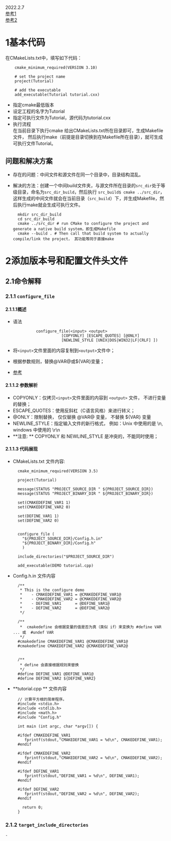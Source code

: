 2022.2.7  
[参考1](https://cmake.org/cmake/help/latest/guide/tutorial/A%20Basic%20Starting%20Point.html)  
[参考2](https://blog.csdn.net/yufm/article/details/107659452)

# 1基本代码
在CMakeLists.txt中，填写如下代码：


		cmake_minimum_required(VERSION 3.10)
		
		# set the project name
		project(Tutorial)
		
		# add the executable
		add_executable(Tutorial tutorial.cxx)


- 指定cmake最低版本
- 设定工程的名字为Tutorial
- 指定可执行文件为Tutorial，源代码为tutorial.cxx
- 执行流程  
在当前目录下执行cmake 给出CMakeLists.txt所在目录即可，生成Makefile文件，
然后执行make（前提是目录切换到在Makefile所在目录），就可生成可执行文件Tutorial。

## 问题和解决方案
- 存在的问题：中间文件和源文件在同一个目录中，目录结构混乱。
- 解决的方法：创建一个中间build文件夹，与源文件所在目录的`src_dir`处于等级目录，命名为`src_dir_build`，然后执行
`src_build$ cmake ../src_dir`，这样生成的中间文件就会在当前目录（`src_build`）下，并生成Makefile，然后执行make就会生成可执行文件。

		mkdir src_dir_build  
		cd src_dir_build   
		cmake ../src_dir # run CMake to configure the project and generate a native build system，即生成Makefile
		cmake --build . # Then call that build system to actually compile/link the project， 其功能等同于直接make  


# 2添加版本号和配置文件头文件

## 2.1命令解释
###  2.1.1 `configure_file`

#### 2.1.1.1概述

- 语法
	
				configure_file(<input> <output>
			               [COPYONLY] [ESCAPE_QUOTES] [@ONLY]
			               [NEWLINE_STYLE [UNIX|DOS|WIN32|LF|CRLF] ])

- 将`<input>`文件里面的内容复制到`<output>`文件中；
- 根据参数规则，替换@VAR@或${VAR}变量；
- [参考](https://www.cnblogs.com/gaox97329498/p/10952732.html)


#### 2.1.1.2 参数解析

- COPYONLY：仅拷贝` <input> `文件里面的内容到 `<output>` 文件， 不进行变量的替换；
- ESCAPE_QUOTES：使用反斜杠（C语言风格）来进行转义；
- @ONLY：限制替换， 仅仅替换 @VAR@ 变量， 不替换 ${VAR} 变量
- NEWLINE_STYLE：指定输入文件的新行格式， 例如：Unix 中使用的是 \n, windows 中使用的 \r\n
- **注意: ** COPYONLY 和 NEWLINE_STYLE 是冲突的，不能同时使用；

#### 2.1.1.3 代码展现

- CMakeLists.txt 文件内容:

		cmake_minimum_required(VERSION 3.5)
		
		project(Tutorial)
		
		message(STATUS "PROJECT_SOURCE_DIR " ${PROJECT_SOURCE_DIR})
		message(STATUS "PROJECT_BINARY_DIR " ${PROJECT_BINARY_DIR})
		
		set(CMAKEDEFINE_VAR1 1)
		set(CMAKEDEFINE_VAR2 0)
		
		set(DEFINE_VAR1 1)
		set(DEFINE_VAR2 0)
		
		
		configure_file (
		  "${PROJECT_SOURCE_DIR}/Config.h.in"
		  "${PROJECT_BINARY_DIR}/Config.h"
		  )
		
		include_directories("$PROJECT_SOURCE_DIR")
		
		add_executable(DEMO tutorial.cpp)


- Config.h.in 文件内容


		

		/**
		 * This is the configure demo  
		 *    - CMAKEDEFINE_VAR1 = @CMAKEDEFINE_VAR1@
		 *    - CMAKEDEFINE_VAR2 = @CMAKEDEFINE_VAR2@
		 *    - DEFINE_VAR1      = @DEFINE_VAR1@
		 *    - DEFINE_VAR2      = @DEFINE_VAR2@
		 */
		
		/**
		 *  cmakedefine 会根据变量的值是否为真（类似 if）来变换为 #define VAR ... 或  #undef VAR 
		 */
		#cmakedefine CMAKEDEFINE_VAR1 @CMAKEDEFINE_VAR1@
		#cmakedefine CMAKEDEFINE_VAR2 @CMAKEDEFINE_VAR2@
		
		
		/**
		 * define 会直接根据规则来替换
		 */
		#define DEFINE_VAR1 @DEFINE_VAR1@
		#define DEFINE_VAR2 ${DEFINE_VAR2}


- **tutorial.cpp ** 文件内容

	
		// 计算平方根的简单程序。
		#include <stdio.h>
		#include <stdlib.h>
		#include <math.h>
		#include "Config.h"
		
		int main (int argc, char *argv[]) {
		  
		#ifdef CMAKEDEFINE_VAR1
		   fprintf(stdout,"CMAKEDEFINE_VAR1 = %d\n", CMAKEDEFINE_VAR1);
		#endif 
		
		#ifdef CMAKEDEFINE_VAR2
		   fprintf(stdout,"CMAKEDEFINE_VAR2 = %d\n", CMAKEDEFINE_VAR2);
		#endif 
		
		#ifdef DEFINE_VAR1
		   fprintf(stdout,"DEFINE_VAR1 = %d\n", DEFINE_VAR1);
		#endif 
		
		#ifdef DEFINE_VAR2
		   fprintf(stdout,"DEFINE_VAR2 = %d\n", DEFINE_VAR2);
		#endif 
		 
		  return 0;
		}




### 2.1.2 `target_include_directories`

	-



